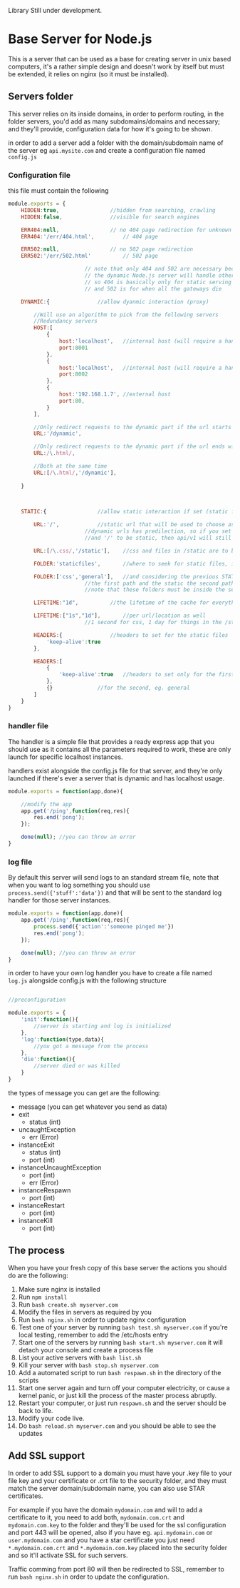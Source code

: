 Library Still under development.

# Base Server for Node.js

This is a server that can be used as a base for creating server in unix based computers, it's a rather simple design and doesn't work by itself but must be extended,
it relies on nginx (so it must be installed).

## Servers folder

This server relies on its inside domains, in order to perform routing, in the folder servers, you'd add as many subdomains/domains and necessary; and they'll provide,
configuration data for how it's going to be shown.

in order to add a server add a folder with the domain/subdomain name of the server eg `api.mysite.com` and create a configuration file named `config.js`

### Configuration file

this file must contain the following

```javascript
module.exports = {
	HIDDEN:true,				//hidden from searching, crawling
	HIDDEN:false,				//visible for search engines

	ERR404:null,				// no 404 page redirection for unknown locations
	ERR404:'/err/404.html',			// 404 page

	ERR502:null,				// no 502 page redirection
	ERR502:'/err/502.html'			// 502 page

						// note that only 404 and 502 are necessary because it's expected that
						// the dynamic Node.js server will handle other error messages
						// so 404 is basically only for static serving
						// and 502 is for when all the gateways die

	DYNAMIC:{				//allow dyanmic interaction (proxy)

		//Will use an algorithm to pick from the following servers
		//Redundancy servers
		HOST:[
			{
				host:'localhost',	//internal host (will require a handler)
				port:8001
			},
			{
				host:'localhost',	//internal host (will require a handler)
				port:8002
			},
			{
				host:'192.168.1.7',	//external host
				port:80,
			}
		],

		//Only redirect requests to the dynamic part if the url starts with dynamic
		URL:'/dynamic',

		//Only redirect requests to the dynamic part if the url ends with html (Regexp)
		URL:/\.html/,

		//Both at the same time
		URL:[/\.html/,'/dynamic'],
		
	}

	

	STATIC:{				//allow static interaction if set (static files in a location)

		URL:'/',			//static url that will be used to choose as file service
						//dynamic urls has predilection, so if you set '/api/v1' to be dynamic
						//and '/' to be static, then api/v1 will still be dynamic

		URL:[/\.css/,'/static'],	//css and files in /static are to be static

		FOLDER:'staticfiles', 		//where to seek for static files, inside the server folder

		FOLDER:['css','general'], 	//and considering the previous STATICURL array option, the .css will match
						//the first path and the static the second path
						//note that these folders must be inside the server folder

		LIFETIME:"1d",			//the lifetime of the cache for everything

		LIFETIME:["1s","1d"],		//per url/location as well
						//1 second for css, 1 day for things in the /static folder

		HEADERS:{				//headers to set for the static files
			'keep-alive':true
		},

		HEADERS:[
			{
				'keep-alive':true	//headers to set only for the first url match, eg. css
			},
			{}				//for the second, eg. general
		]
	}
}
```

### handler file

The handler is a simple file that provides a ready express app that you should use as it contains all the parameters required to work,
these are only launch for specific localhost instances.

handlers exist alongside the config.js file for that server, and they're only launched if there's ever a server that is dynamic and has
localhost usage.

```javascript
module.exports = function(app,done){

	//modify the app
	app.get('/ping',function(req,res){
		res.end('pong');
	});

	done(null); //you can throw an error
}
```

### log file

By default this server will send logs to an standard stream file, note that when you want to log something you should use `process.send({'stuff':'data'})` and
that will be sent to the standard log handler for those server instances.

```javascript
module.exports = function(app,done){
	app.get('/ping',function(req,res){
		process.send({'action':'someone pinged me'})
		res.end('pong');
	});

	done(null); //you can throw an error
}
```

in order to have your own log handler you have to create a file named `log.js` alongside config.js with the following structure

```javascript

//preconfiguration

module.exports = {
	'init':function(){
		//server is starting and log is initialized
	},
	'log':function(type,data){
		//you got a message from the process
	},
	'die':function(){
		//server died or was killed
	}
}
```

the types of message you can get are the following:

 - message (you can get whatever you send as data)
 - exit
   * status (int)
 - uncaughtException
   * err (Error)
 - instanceExit
   * status (int)
   * port (int)
 - instanceUncaughtException
   * port (int)
   * err (Error)
 - instanceRespawn
   * port (int)
 - instanceRestart
   * port (int)
 - instanceKill
   * port (int)

## The process

When you have your fresh copy of this base server the actions you should do are the following:

 1. Make sure nginx is installed
 2. Run `npm install`
 3. Run `bash create.sh myserver.com`
 4. Modify the files in servers as required by you
 5. Run `bash nginx.sh` in order to update nginx configuration
 6. Test one of your server by running `bash test.sh myserver.com` if you're local testing, remember to add the /etc/hosts entry
 7. Start one of the servers by running `bash start.sh myserver.com` it will detach your console and create a process file
 8. List your active servers with `bash list.sh`
 9. Kill your server with `bash stop.sh myserver.com`
 10. Add a automated script to run `bash respawn.sh` in the directory of the scripts
 11. Start one server again and turn off your computer electricity, or cause a kernel panic, or just kill the process of the master process abruptly.
 12. Restart your computer, or just run `respawn.sh` and the server should be back to life.
 13. Modify your code live.
 14. Do `bash reload.sh myserver.com` and you should be able to see the updates

## Add SSL support

In order to add SSL support to a domain you must have your .key file to your file key and your certificate or .crt file to the security folder,
and they must match the server domain/subdomain name, you can also use STAR certificates.

For example if you have the domain `mydomain.com` and will to add a certificate to it, you need to add both, `mydomain.com.crt` and `mydomain.com.key` to
the folder and they'll be used for the ssl configuration and port 443 will be opened, also if you have eg. `api.mydomain.com` or `user.mydomain.com` and
you have a star certificate you just need `*.mydomain.com.crt` and `*.mydomain.com.key` placed into the security folder and so it'll activate SSL for such servers.

Traffic comming from port 80 will then be redirected to SSL, remember to run `bash nginx.sh` in order to update the configuration.
